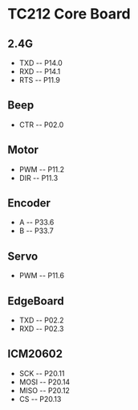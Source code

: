 # TC212 Core Board

## 2.4G

- TXD -- P14.0
- RXD -- P14.1
- RTS -- P11.9

## Beep

- CTR -- P02.0

## Motor

- PWM -- P11.2
- DIR -- P11.3

## Encoder

- A -- P33.6
- B -- P33.7

## Servo

- PWM -- P11.6

## EdgeBoard

- TXD -- P02.2
- RXD -- P02.3

## ICM20602

- SCK  -- P20.11
- MOSI -- P20.14
- MISO -- P20.12
- CS   -- P20.13



